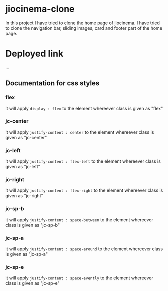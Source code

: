 # jiocinema-clone

In this project I have tried to clone the home page of jiocinema. I have tried to clone the navigation bar, sliding images, card and footer part of the home page.

# Deployed link

...

## Documentation for css styles

### flex

it will apply `display : flex` to the element whereever class is given as "flex"

### jc-center

it will apply `justify-content : center` to the element whereever class is given as "jc-center"

### jc-left

it will apply `justify-content : flex-left` to the element whereever class is given as "jc-left"

### jc-right

it will apply `justify-content : flex-right` to the element whereever class is given as "jc-right"

### jc-sp-b

it will apply `justify-content : space-between` to the element whereever class is given as "jc-sp-b"

### jc-sp-a

it will apply `justify-content : space-around` to the element whereever class is given as "jc-sp-a"

### jc-sp-e

it will apply `justify-content : space-evently` to the element whereever class is given as "jc-sp-e"
